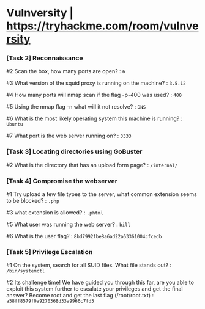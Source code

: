 # Vulnversity | https://tryhackme.com/room/vulnversity

### [Task 2] Reconnaissance

#2	Scan the box, how many ports are open? : ```6```

#3	What version of the squid proxy is running on the machine? : ```3.5.12```

#4	How many ports will nmap scan if the flag -p-400 was used? : ```400```

#5	Using the nmap flag -n what will it not resolve? : ```DNS```

#6	What is the most likely operating system this machine is running? : ```Ubuntu```

#7	What port is the web server running on? : ```3333```

### [Task 3] Locating directories using GoBuster

#2	What is the directory that has an upload form page? : ```/internal/```

### [Task 4] Compromise the webserver

#1	Try upload a few file types to the server, what common extension seems to be blocked? : ```.php```
	
#3	what extension is allowed? : ```.phtml```

#5	What user was running the web server? : ```bill```

#6	What is the user flag? : ```8bd7992fbe8a6ad22a63361004cfcedb```

### [Task 5] Privilege Escalation

#1	On the system, search for all SUID files. What file stands out? : ```/bin/systemctl```

#2	Its challenge time! We have guided you through this far, are you able to exploit this system further to escalate your privileges and get the final answer? Become root and get the last flag (/root/root.txt) : ```a58ff8579f0a9270368d33a9966c7fd5```
